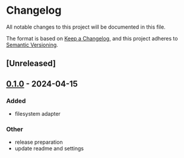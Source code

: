 # Changelog
All notable changes to this project will be documented in this file.

The format is based on [Keep a Changelog](https://keepachangelog.com/en/1.0.0/),
and this project adheres to [Semantic Versioning](https://semver.org/spec/v2.0.0.html).

## [Unreleased]

## [0.1.0](https://github.com/ZimboPro/trustfall-adapters/releases/tag/filesystem-trustfall-adapter-v0.1.0) - 2024-04-15

### Added
- filesystem adapter

### Other
- release preparation
- update readme and settings
